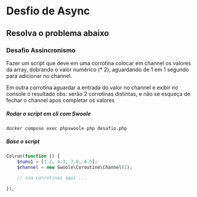 # Desfio de Async


## Resolva o problema abaixo

### Desafio Assincronismo
Fazer um script que deve em uma corrotina colocar em channel os valores da array, dobrando o valor numérico (* 2), aguardando de 1 em 1 segundo para adicionar no channel.

Em outra corrotina aguardar a entrada do valor no channel e exibir no console o resultado
obs: serão 2 corrotinas distintas, e não se esqueça de fechar o channel apos completar os valores

##### Rodar o script em cli com Swoole
```docker compose exec phpswoole php desafio.php```

##### Base o script
```php
Co\run(function () {
    $nums1 = [1.2, 4.3, 7.8, 4.5];
    $channel = new Swoole\Coroutine\Channel(1);

    // sua corrotinas aqui ...

});
```
